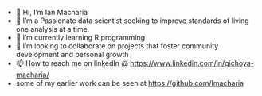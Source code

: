 - 👋 Hi, I’m Ian Macharia
- 👀 I’m a Passionate data scientist seeking to improve standards of living one analysis at a time. 
- 🌱 I’m currently learning R programming
- 💞️ I’m looking to collaborate on projects that foster community development and personal growth
- 📫 How to reach me on linkedIn @ https://www.linkedin.com/in/gichoya-macharia/
- some of my earlier work can be seen at https://github.com/Imacharia
<!---
I-Macharia/I-Macharia is a ✨ special ✨ repository because its `README.md` (this file) appears on your GitHub profile.
You can click the Preview link to take a look at your changes.
--->
